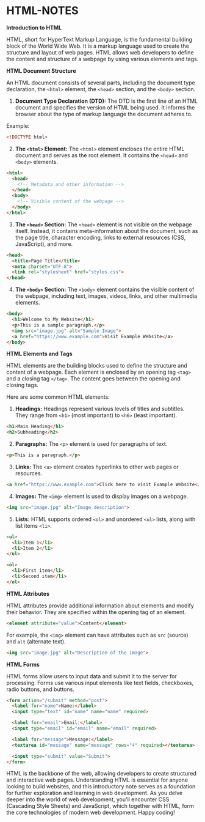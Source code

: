# HTML-NOTES
**Introduction to HTML**

HTML, short for HyperText Markup Language, is the fundamental building block of the World Wide Web. It is a markup language used to create the structure and layout of web pages. HTML allows web developers to define the content and structure of a webpage by using various elements and tags.

**HTML Document Structure**

An HTML document consists of several parts, including the document type declaration, the `<html>` element, the `<head>` section, and the `<body>` section.

1. **Document Type Declaration (DTD):** The DTD is the first line of an HTML document and specifies the version of HTML being used. It informs the browser about the type of markup language the document adheres to.

Example:
```html
<!DOCTYPE html>
```

2. **The `<html>` Element:** The `<html>` element encloses the entire HTML document and serves as the root element. It contains the `<head>` and `<body>` elements.

```html
<html>
  <head>
    <!-- Metadata and other information -->
  </head>
  <body>
    <!-- Visible content of the webpage -->
  </body>
</html>
```

3. **The `<head>` Section:** The `<head>` element is not visible on the webpage itself. Instead, it contains meta-information about the document, such as the page title, character encoding, links to external resources (CSS, JavaScript), and more.

```html
<head>
  <title>Page Title</title>
  <meta charset="UTF-8">
  <link rel="stylesheet" href="styles.css">
</head>
```

4. **The `<body>` Section:** The `<body>` element contains the visible content of the webpage, including text, images, videos, links, and other multimedia elements.

```html
<body>
  <h1>Welcome to My Website</h1>
  <p>This is a sample paragraph.</p>
  <img src="image.jpg" alt="Sample Image">
  <a href="https://www.example.com">Visit Example Website</a>
</body>
```

**HTML Elements and Tags**

HTML elements are the building blocks used to define the structure and content of a webpage. Each element is enclosed by an opening tag `<tag>` and a closing tag `</tag>`. The content goes between the opening and closing tags.

Here are some common HTML elements:

1. **Headings:** Headings represent various levels of titles and subtitles. They range from `<h1>` (most important) to `<h6>` (least important).

```html
<h1>Main Heading</h1>
<h2>Subheading</h2>
```

2. **Paragraphs:** The `<p>` element is used for paragraphs of text.

```html
<p>This is a paragraph.</p>
```

3. **Links:** The `<a>` element creates hyperlinks to other web pages or resources.

```html
<a href="https://www.example.com">Click here to visit Example Website</a>
```

4. **Images:** The `<img>` element is used to display images on a webpage.

```html
<img src="image.jpg" alt="Image description">
```

5. **Lists:** HTML supports ordered `<ol>` and unordered `<ul>` lists, along with list items `<li>`.

```html
<ul>
  <li>Item 1</li>
  <li>Item 2</li>
</ul>

<ol>
  <li>First item</li>
  <li>Second item</li>
</ol>
```

**HTML Attributes**

HTML attributes provide additional information about elements and modify their behavior. They are specified within the opening tag of an element.

```html
<element attribute="value">Content</element>
```

For example, the `<img>` element can have attributes such as `src` (source) and `alt` (alternate text).

```html
<img src="image.jpg" alt="Description of the image">
```

**HTML Forms**

HTML forms allow users to input data and submit it to the server for processing. Forms use various input elements like text fields, checkboxes, radio buttons, and buttons.

```html
<form action="/submit" method="post">
  <label for="name">Name:</label>
  <input type="text" id="name" name="name" required>

  <label for="email">Email:</label>
  <input type="email" id="email" name="email" required>

  <label for="message">Message:</label>
  <textarea id="message" name="message" rows="4" required></textarea>

  <input type="submit" value="Submit">
</form>
```



HTML is the backbone of the web, allowing developers to create structured and interactive web pages. Understanding HTML is essential for anyone looking to build websites, and this introductory note serves as a foundation for further exploration and learning in web development. As you delve deeper into the world of web development, you'll encounter CSS (Cascading Style Sheets) and JavaScript, which together with HTML, form the core technologies of modern web development. Happy coding!
